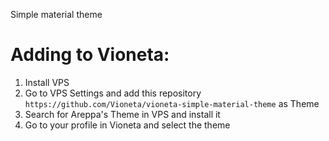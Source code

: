 Simple material theme

# Adding to Vioneta:

1. Install VPS
2. Go to VPS Settings and add this repository `https://github.com/Vioneta/vioneta-simple-material-theme` as Theme
3. Search for Areppa's Theme in VPS and install it
4. Go to your profile in Vioneta and select the theme
